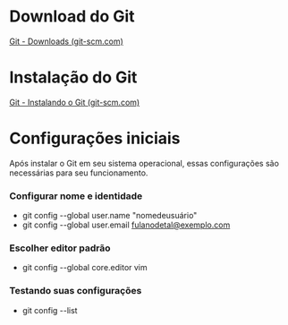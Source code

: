 # Download do Git

[Git - Downloads (git-scm.com)](https://git-scm.com/downloads)

# Instalação do Git

[Git - Instalando o Git (git-scm.com)](https://git-scm.com/book/pt-br/v2/Começando-Instalando-o-Git)

# Configurações iniciais

Após instalar o Git em seu sistema operacional, essas configurações são necessárias para seu funcionamento.

### Configurar nome e identidade

- git config --global user.name "nomedeusuário"
- git config --global user.email fulanodetal@exemplo.com

### Escolher editor padrão

- git config --global core.editor vim

### Testando suas configurações

- git config --list

